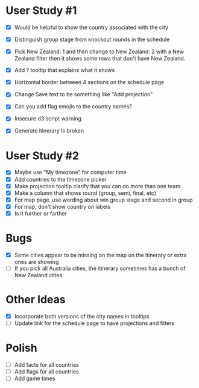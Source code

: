 # User Study #1

- [x] Would be helpful to show the country associated with the city
- [x] Distinguish group stage from knockout rounds in the schedule
- [x] Pick New Zealand: 1 and then change to New Zealand: 2 with a
New Zealand filter then it shows some rows that don't have New
Zealand.
- [x] Add ? tooltip that explains what it shows
- [x] Horizontal border between 4 sections on the schedule page
- [x] Change Save text to be something like "Add projection"

- [x] Can you add flag emojis to the country names?
- [x] Insecure d3 script warning
- [x] Generate itinerary is broken

# User Study #2

- [x] Maybe use "My timezone" for computer time
- [x] Add countries to the timezone picker
- [x] Make projection tooltip clarify that you can do more than one team
- [x] Make a column that shows round (group, semi, final, etc)
- [x] For map page, use wording about win group stage and second in group
- [x] For map, don't show country on labels
- [x] Is it further or farther

# Bugs

- [x] Some cities appear to be missing on the map on the itinerary or extra
ones are showing
- [ ] If you pick all Australia cities, the itinerary sometimes has a
bunch of New Zealand cities

# Other Ideas

- [x] Incorporate both versions of the city names in tooltips
- [ ] Update link for the schedule page to have projections and filters

# Polish

- [ ] Add facts for all countries
- [ ] Add flags for all countries
- [ ] Add game times